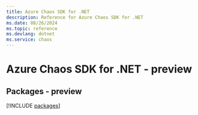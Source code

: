 ```yaml
---
title: Azure Chaos SDK for .NET
description: Reference for Azure Chaos SDK for .NET
ms.date: 08/26/2024
ms.topic: reference
ms.devlang: dotnet
ms.service: chaos
---
```

# Azure Chaos SDK for .NET - preview
## Packages - preview
[!INCLUDE [packages](chaos-index.md)]